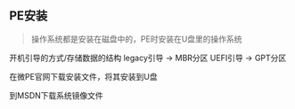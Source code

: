 ## PE安装
> 操作系统都是安装在磁盘中的，PE时安装在U盘里的操作系统

开机引导的方式/存储数据的结构
legacy引导 -> MBR分区
UEFI引导 -> GPT分区

在微PE官网下载安装文件，将其安装到U盘

到MSDN下载系统镜像文件